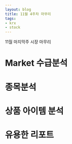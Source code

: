 ```yaml
---
layout: blog
title: 11월 4주차 마무리 
tags:
- krx
- stock
---
```


11월 마지막주 시장 마무리

# Market 수급분석

# 종목분석

# 상품 아이템 분석

# 유용한 리포트